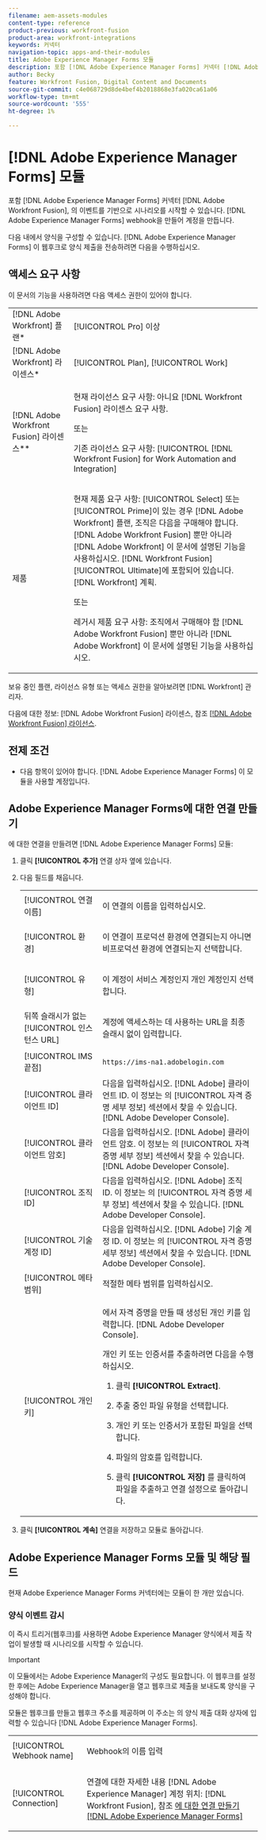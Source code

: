 ```yaml
---
filename: aem-assets-modules
content-type: reference
product-previous: workfront-fusion
product-area: workfront-integrations
keywords: 커넥터
navigation-topic: apps-and-their-modules
title: Adobe Experience Manager Forms 모듈
description: 포함 [!DNL Adobe Experience Manager Forms] 커넥터 [!DNL Adobe Workfront Fusion], you can start a scenario based on events in your [!DNL Adobe Experience Manager Forms] 에셋을 계정, 생성, 업로드 및 업데이트하고 폴더 및 에셋을 복사하거나 이동합니다.
author: Becky
feature: Workfront Fusion, Digital Content and Documents
source-git-commit: c4e068729d8de4bef4b2018868e3fa020ca61a06
workflow-type: tm+mt
source-wordcount: '555'
ht-degree: 1%

---
```


# [!DNL Adobe Experience Manager Forms] 모듈

포함 [!DNL Adobe Experience Manager Forms] 커넥터 [!DNL Adobe Workfront Fusion], 의 이벤트를 기반으로 시나리오를 시작할 수 있습니다. [!DNL Adobe Experience Manager Forms] webhook을 만들어 계정을 만듭니다.

다음 내에서 양식을 구성할 수 있습니다. [!DNL Adobe Experience Manager Forms] 이 웹후크로 양식 제출을 전송하려면 다음을 수행하십시오.

## 액세스 요구 사항

이 문서의 기능을 사용하려면 다음 액세스 권한이 있어야 합니다.

<table style="table-layout:auto"> 
 <col> 
 <col> 
 <tbody> 
  <tr> 
   <td role="rowheader">[!DNL Adobe Workfront] 플랜*</td>
  <td> <p>[!UICONTROL Pro] 이상</p> </td>
  </tr> 
  <tr data-mc-conditions=""> 
   <td role="rowheader">[!DNL Adobe Workfront] 라이센스*</td>
   <td> <p>[!UICONTROL Plan], [!UICONTROL Work]</p> </td> 
  </tr> 
  <tr> 
   <td role="rowheader">[!DNL Adobe Workfront Fusion] 라이센스**</td> 
   <td>
   <p>현재 라이선스 요구 사항: 아니요 [!DNL Workfront Fusion] 라이센스 요구 사항.</p>
   <p>또는</p>
   <p>기존 라이선스 요구 사항: [!UICONTROL [!DNL Workfront Fusion] for Work Automation and Integration] </p>
   </td> 
  </tr> 
  <tr> 
   <td role="rowheader">제품</td> 
   <td>
   <p>현재 제품 요구 사항: [!UICONTROL Select] 또는 [!UICONTROL Prime]이 있는 경우 [!DNL Adobe Workfront] 플랜, 조직은 다음을 구매해야 합니다. [!DNL Adobe Workfront Fusion] 뿐만 아니라 [!DNL Adobe Workfront] 이 문서에 설명된 기능을 사용하십시오. [!DNL Workfront Fusion] [!UICONTROL Ultimate]에 포함되어 있습니다. [!DNL Workfront] 계획.</p>
   <p>또는</p>
   <p>레거시 제품 요구 사항: 조직에서 구매해야 함 [!DNL Adobe Workfront Fusion] 뿐만 아니라 [!DNL Adobe Workfront] 이 문서에 설명된 기능을 사용하십시오.</p>
   </td> 
  </tr> 
 </tbody> 
</table>

보유 중인 플랜, 라이선스 유형 또는 액세스 권한을 알아보려면 [!DNL Workfront] 관리자.

다음에 대한 정보: [!DNL Adobe Workfront Fusion] 라이센스, 참조 [[!DNL Adobe Workfront Fusion] 라이선스](../../workfront-fusion/get-started/license-automation-vs-integration.md).

## 전제 조건

* 다음 항목이 있어야 합니다. [!DNL Adobe Experience Manager Forms] 이 모듈을 사용할 계정입니다.

## Adobe Experience Manager Forms에 대한 연결 만들기

에 대한 연결을 만들려면 [!DNL Adobe Experience Manager Forms] 모듈:

1. 클릭 **[!UICONTROL 추가]** 연결 상자 옆에 있습니다.

1. 다음 필드를 채웁니다.

   <table style="table-layout:auto"> 
    <col class="TableStyle-TableStyle-List-options-in-steps-Column-Column1">
    </col>
    <col class="TableStyle-TableStyle-List-options-in-steps-Column-Column2">
    </col>
    <tbody>
      <tr>
        <td role="rowheader">[!UICONTROL 연결 이름]</td>
        <td>
          <p>이 연결의 이름을 입력하십시오.</p>
        </td>
      </tr>
      <tr>
        <td role="rowheader">[!UICONTROL 환경]</td>
        <td>
          <p>이 연결이 프로덕션 환경에 연결되는지 아니면 비프로덕션 환경에 연결되는지 선택합니다.</p>
        </td>
      </tr>
      <tr>
        <td role="rowheader">[!UICONTROL 유형]</td>
        <td>
          <p>이 계정이 서비스 계정인지 개인 계정인지 선택합니다.</p>
        </td>
      </tr>
      <tr>
        <td role="rowheader">뒤쪽 슬래시가 없는 [!UICONTROL 인스턴스 URL]</td>
        <td>
          <p>계정에 액세스하는 데 사용하는 URL을 최종 슬래시 없이 입력합니다.</p>
        </td>
      </tr>
      <tr>
        <td role="rowheader">[!UICONTROL IMS 끝점]</td>
        <td>
          <p><code>https://ims-na1.adobelogin.com</code></p>
        </td>
      </tr>
      <tr>
        <td role="rowheader">[!UICONTROL 클라이언트 ID]</td>
        <td>다음을 입력하십시오. [!DNL Adobe] 클라이언트 ID. 이 정보는 의 [!UICONTROL 자격 증명 세부 정보] 섹션에서 찾을 수 있습니다. [!DNL Adobe Developer Console].
      </tr>
      <tr>
        <td role="rowheader">[!UICONTROL 클라이언트 암호]</td>
        <td>다음을 입력하십시오. [!DNL Adobe] 클라이언트 암호. 이 정보는 의 [!UICONTROL 자격 증명 세부 정보] 섹션에서 찾을 수 있습니다. [!DNL Adobe Developer Console].
      </tr>
      <tr>
        <td role="rowheader">[!UICONTROL 조직 ID]</td>
        <td>다음을 입력하십시오. [!DNL Adobe] 조직 ID. 이 정보는 의 [!UICONTROL 자격 증명 세부 정보] 섹션에서 찾을 수 있습니다. [!DNL Adobe Developer Console].
      </tr>
      <tr>
        <td role="rowheader">[!UICONTROL 기술 계정 ID]</td>
        <td>다음을 입력하십시오. [!DNL Adobe] 기술 계정 ID. 이 정보는 의 [!UICONTROL 자격 증명 세부 정보] 섹션에서 찾을 수 있습니다. [!DNL Adobe Developer Console].
      </tr>
      <tr>
        <td role="rowheader">[!UICONTROL 메타 범위]</td>
        <td>적절한 메타 범위를 입력하십시오.       </td>
      </tr>
      <tr>
        <td role="rowheader">[!UICONTROL 개인 키]</td>
        <td>
          <p>에서 자격 증명을 만들 때 생성된 개인 키를 입력합니다. [!DNL Adobe Developer Console]. </p>
          <p>개인 키 또는 인증서를 추출하려면 다음을 수행하십시오.</p>
          <ol>
            <li value="1">
              <p>클릭 <b>[!UICONTROL Extract]</b>.</p>
            </li>
            <li value="2">
              <p>추출 중인 파일 유형을 선택합니다.</p>
            </li>
            <li value="3">
              <p>개인 키 또는 인증서가 포함된 파일을 선택합니다.</p>
            </li>
            <li value="4">
              <p>파일의 암호를 입력합니다.</p>
            </li>
            <li value="5">
              <p>클릭 <b>[!UICONTROL 저장]</b> 를 클릭하여 파일을 추출하고 연결 설정으로 돌아갑니다.</p>
            </li>
          </ol>
        </td>
      </tr>
    </tbody>
    </table>

1. 클릭 **[!UICONTROL 계속]** 연결을 저장하고 모듈로 돌아갑니다.

## Adobe Experience Manager Forms 모듈 및 해당 필드

현재 Adobe Experience Manager Forms 커넥터에는 모듈이 한 개만 있습니다.

### 양식 이벤트 감시

이 즉시 트리거(웹후크)를 사용하면 Adobe Experience Manager 양식에서 제출 작업이 발생할 때 시나리오를 시작할 수 있습니다.

>[!IMPORTANT]
>
>이 모듈에서는 Adobe Experience Manager의 구성도 필요합니다. 이 웹후크를 설정한 후에는 Adobe Experience Manager을 열고 웹후크로 제출을 보내도록 양식을 구성해야 합니다.
>
><!--For instructions on the required form configuration, see insert url here-->

<table style="table-layout:auto"> 
 <col> 
 <col> 
 <tbody> 
  <tr> 
   <td role="rowheader">[!UICONTROL Webhook name]</td> 
   <td> <p>Webhook의 이름 입력</p> </td> 
  </tr> 
  <tr> 
   <td role="rowheader">[!UICONTROL Connection]</td> 
   <td> <p>연결에 대한 자세한 내용 [!DNL Adobe Experience Manager] 계정 위치: [!DNL Workfront Fusion], 참조 <a href="../../workfront-fusion/apps-and-their-modules/aem-forms-modules.md#create-a-connection-to-adobe-experience-manager-forms" class="MCXref xref">에 대한 연결 만들기 [!DNL Adobe Experience Manager Forms]</a></p> </td> 
  </tr>

모듈은 웹후크를 만들고 웹후크 주소를 제공하며 이 주소는 의 양식 제출 대화 상자에 입력할 수 있습니다 [!DNL Adobe Experience Manager Forms].











